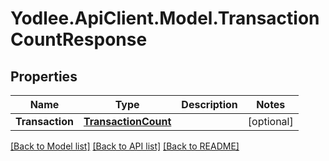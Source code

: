 # Yodlee.ApiClient.Model.TransactionCountResponse

## Properties

Name | Type | Description | Notes
------------ | ------------- | ------------- | -------------
**Transaction** | [**TransactionCount**](TransactionCount.md) |  | [optional] 

[[Back to Model list]](../README.md#documentation-for-models) [[Back to API list]](../README.md#documentation-for-api-endpoints) [[Back to README]](../README.md)

